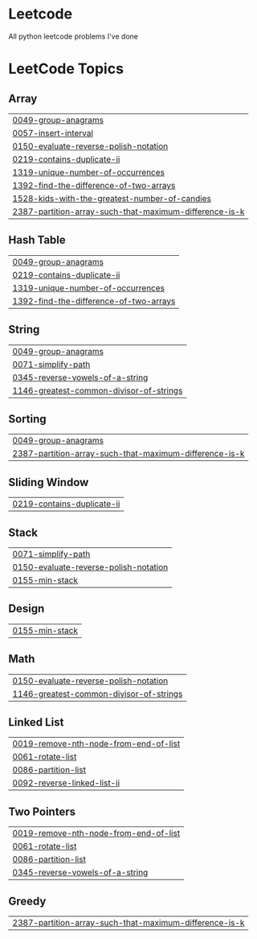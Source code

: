 # Leetcode
All python leetcode problems I've done

<!---LeetCode Topics Start-->
# LeetCode Topics
## Array
|  |
| ------- |
| [0049-group-anagrams](https://github.com/mihircoding/Leetcode/tree/master/0049-group-anagrams) |
| [0057-insert-interval](https://github.com/mihircoding/Leetcode/tree/master/0057-insert-interval) |
| [0150-evaluate-reverse-polish-notation](https://github.com/mihircoding/Leetcode/tree/master/0150-evaluate-reverse-polish-notation) |
| [0219-contains-duplicate-ii](https://github.com/mihircoding/Leetcode/tree/master/0219-contains-duplicate-ii) |
| [1319-unique-number-of-occurrences](https://github.com/mihircoding/Leetcode/tree/master/1319-unique-number-of-occurrences) |
| [1392-find-the-difference-of-two-arrays](https://github.com/mihircoding/Leetcode/tree/master/1392-find-the-difference-of-two-arrays) |
| [1528-kids-with-the-greatest-number-of-candies](https://github.com/mihircoding/Leetcode/tree/master/1528-kids-with-the-greatest-number-of-candies) |
| [2387-partition-array-such-that-maximum-difference-is-k](https://github.com/mihircoding/Leetcode/tree/master/2387-partition-array-such-that-maximum-difference-is-k) |
## Hash Table
|  |
| ------- |
| [0049-group-anagrams](https://github.com/mihircoding/Leetcode/tree/master/0049-group-anagrams) |
| [0219-contains-duplicate-ii](https://github.com/mihircoding/Leetcode/tree/master/0219-contains-duplicate-ii) |
| [1319-unique-number-of-occurrences](https://github.com/mihircoding/Leetcode/tree/master/1319-unique-number-of-occurrences) |
| [1392-find-the-difference-of-two-arrays](https://github.com/mihircoding/Leetcode/tree/master/1392-find-the-difference-of-two-arrays) |
## String
|  |
| ------- |
| [0049-group-anagrams](https://github.com/mihircoding/Leetcode/tree/master/0049-group-anagrams) |
| [0071-simplify-path](https://github.com/mihircoding/Leetcode/tree/master/0071-simplify-path) |
| [0345-reverse-vowels-of-a-string](https://github.com/mihircoding/Leetcode/tree/master/0345-reverse-vowels-of-a-string) |
| [1146-greatest-common-divisor-of-strings](https://github.com/mihircoding/Leetcode/tree/master/1146-greatest-common-divisor-of-strings) |
## Sorting
|  |
| ------- |
| [0049-group-anagrams](https://github.com/mihircoding/Leetcode/tree/master/0049-group-anagrams) |
| [2387-partition-array-such-that-maximum-difference-is-k](https://github.com/mihircoding/Leetcode/tree/master/2387-partition-array-such-that-maximum-difference-is-k) |
## Sliding Window
|  |
| ------- |
| [0219-contains-duplicate-ii](https://github.com/mihircoding/Leetcode/tree/master/0219-contains-duplicate-ii) |
## Stack
|  |
| ------- |
| [0071-simplify-path](https://github.com/mihircoding/Leetcode/tree/master/0071-simplify-path) |
| [0150-evaluate-reverse-polish-notation](https://github.com/mihircoding/Leetcode/tree/master/0150-evaluate-reverse-polish-notation) |
| [0155-min-stack](https://github.com/mihircoding/Leetcode/tree/master/0155-min-stack) |
## Design
|  |
| ------- |
| [0155-min-stack](https://github.com/mihircoding/Leetcode/tree/master/0155-min-stack) |
## Math
|  |
| ------- |
| [0150-evaluate-reverse-polish-notation](https://github.com/mihircoding/Leetcode/tree/master/0150-evaluate-reverse-polish-notation) |
| [1146-greatest-common-divisor-of-strings](https://github.com/mihircoding/Leetcode/tree/master/1146-greatest-common-divisor-of-strings) |
## Linked List
|  |
| ------- |
| [0019-remove-nth-node-from-end-of-list](https://github.com/mihircoding/Leetcode/tree/master/0019-remove-nth-node-from-end-of-list) |
| [0061-rotate-list](https://github.com/mihircoding/Leetcode/tree/master/0061-rotate-list) |
| [0086-partition-list](https://github.com/mihircoding/Leetcode/tree/master/0086-partition-list) |
| [0092-reverse-linked-list-ii](https://github.com/mihircoding/Leetcode/tree/master/0092-reverse-linked-list-ii) |
## Two Pointers
|  |
| ------- |
| [0019-remove-nth-node-from-end-of-list](https://github.com/mihircoding/Leetcode/tree/master/0019-remove-nth-node-from-end-of-list) |
| [0061-rotate-list](https://github.com/mihircoding/Leetcode/tree/master/0061-rotate-list) |
| [0086-partition-list](https://github.com/mihircoding/Leetcode/tree/master/0086-partition-list) |
| [0345-reverse-vowels-of-a-string](https://github.com/mihircoding/Leetcode/tree/master/0345-reverse-vowels-of-a-string) |
## Greedy
|  |
| ------- |
| [2387-partition-array-such-that-maximum-difference-is-k](https://github.com/mihircoding/Leetcode/tree/master/2387-partition-array-such-that-maximum-difference-is-k) |
<!---LeetCode Topics End-->